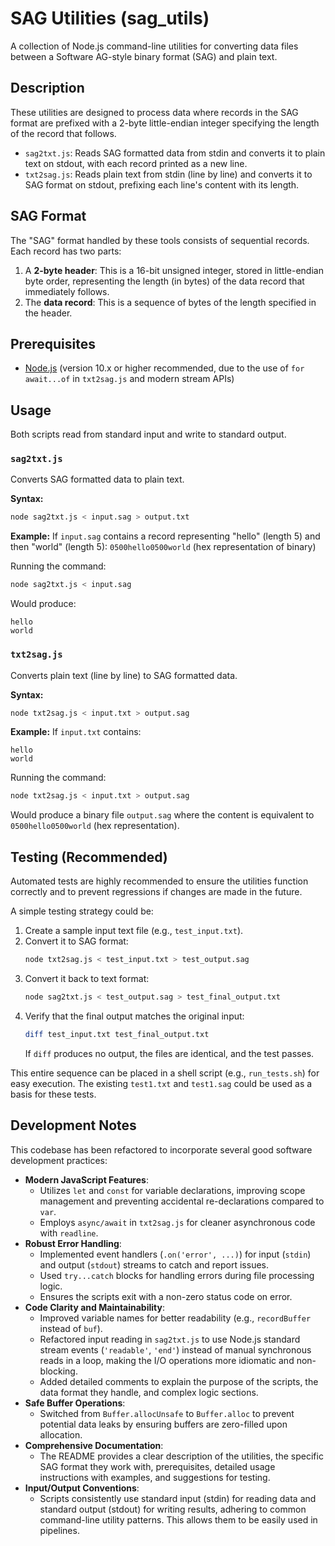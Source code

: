 # SAG Utilities (sag_utils)

A collection of Node.js command-line utilities for converting data files between a Software AG-style binary format (SAG) and plain text.

## Description

These utilities are designed to process data where records in the SAG format are prefixed with a 2-byte little-endian integer specifying the length of the record that follows.

*   `sag2txt.js`: Reads SAG formatted data from stdin and converts it to plain text on stdout, with each record printed as a new line.
*   `txt2sag.js`: Reads plain text from stdin (line by line) and converts it to SAG format on stdout, prefixing each line's content with its length.

## SAG Format

The "SAG" format handled by these tools consists of sequential records. Each record has two parts:
1.  A **2-byte header**: This is a 16-bit unsigned integer, stored in little-endian byte order, representing the length (in bytes) of the data record that immediately follows.
2.  The **data record**: This is a sequence of bytes of the length specified in the header.

## Prerequisites

*   [Node.js](https://nodejs.org/) (version 10.x or higher recommended, due to the use of `for await...of` in `txt2sag.js` and modern stream APIs)

## Usage

Both scripts read from standard input and write to standard output.

### `sag2txt.js`

Converts SAG formatted data to plain text.

**Syntax:**
```bash
node sag2txt.js < input.sag > output.txt
```

**Example:**
If `input.sag` contains a record representing "hello" (length 5) and then "world" (length 5):
`0500hello0500world` (hex representation of binary)

Running the command:
```bash
node sag2txt.js < input.sag
```
Would produce:
```
hello
world
```

### `txt2sag.js`

Converts plain text (line by line) to SAG formatted data.

**Syntax:**
```bash
node txt2sag.js < input.txt > output.sag
```

**Example:**
If `input.txt` contains:
```
hello
world
```

Running the command:
```bash
node txt2sag.js < input.txt > output.sag
```
Would produce a binary file `output.sag` where the content is equivalent to `0500hello0500world` (hex representation).

## Testing (Recommended)

Automated tests are highly recommended to ensure the utilities function correctly and to prevent regressions if changes are made in the future.

A simple testing strategy could be:

1.  Create a sample input text file (e.g., `test_input.txt`).
2.  Convert it to SAG format:
    ```bash
    node txt2sag.js < test_input.txt > test_output.sag
    ```
3.  Convert it back to text format:
    ```bash
    node sag2txt.js < test_output.sag > test_final_output.txt
    ```
4.  Verify that the final output matches the original input:
    ```bash
    diff test_input.txt test_final_output.txt
    ```
    If `diff` produces no output, the files are identical, and the test passes.

This entire sequence can be placed in a shell script (e.g., `run_tests.sh`) for easy execution. The existing `test1.txt` and `test1.sag` could be used as a basis for these tests.

## Development Notes

This codebase has been refactored to incorporate several good software development practices:

*   **Modern JavaScript Features**:
    *   Utilizes `let` and `const` for variable declarations, improving scope management and preventing accidental re-declarations compared to `var`.
    *   Employs `async/await` in `txt2sag.js` for cleaner asynchronous code with `readline`.
*   **Robust Error Handling**:
    *   Implemented event handlers (`.on('error', ...)`) for input (`stdin`) and output (`stdout`) streams to catch and report issues.
    *   Used `try...catch` blocks for handling errors during file processing logic.
    *   Ensures the scripts exit with a non-zero status code on error.
*   **Code Clarity and Maintainability**:
    *   Improved variable names for better readability (e.g., `recordBuffer` instead of `buf`).
    *   Refactored input reading in `sag2txt.js` to use Node.js standard stream events (`'readable'`, `'end'`) instead of manual synchronous reads in a loop, making the I/O operations more idiomatic and non-blocking.
    *   Added detailed comments to explain the purpose of the scripts, the data format they handle, and complex logic sections.
*   **Safe Buffer Operations**:
    *   Switched from `Buffer.allocUnsafe` to `Buffer.alloc` to prevent potential data leaks by ensuring buffers are zero-filled upon allocation.
*   **Comprehensive Documentation**:
    *   The README provides a clear description of the utilities, the specific SAG format they work with, prerequisites, detailed usage instructions with examples, and suggestions for testing.
*   **Input/Output Conventions**:
    *   Scripts consistently use standard input (stdin) for reading data and standard output (stdout) for writing results, adhering to common command-line utility patterns. This allows them to be easily used in pipelines.
